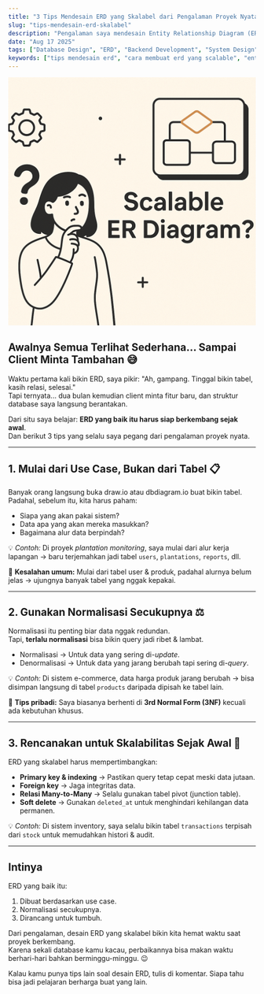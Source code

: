 ```yaml
---
title: "3 Tips Mendesain ERD yang Skalabel dari Pengalaman Proyek Nyata"
slug: "tips-mendesain-erd-skalabel"
description: "Pengalaman saya mendesain Entity Relationship Diagram (ERD) yang scalable untuk proyek nyata, lengkap dengan 3 tips praktis agar database tetap rapi dan siap berkembang."
date: "Aug 17 2025"
tags: ["Database Design", "ERD", "Backend Development", "System Design", "Scalable System"]
keywords: ["tips mendesain erd", "cara membuat erd yang scalable", "entity relationship diagram", "desain database", "erd proyek nyata"]
---
```


![Diagram ERD database yang skalabel menunjukkan tabel-tabel yang terhubung dengan relasi yang efisien untuk pengembangan sistem yang mudah dipelihara](erd-design.png)

## Awalnya Semua Terlihat Sederhana... Sampai Client Minta Tambahan 😅

Waktu pertama kali bikin ERD, saya pikir: "Ah, gampang. Tinggal bikin tabel, kasih relasi, selesai."  
Tapi ternyata... dua bulan kemudian client minta fitur baru, dan struktur database saya langsung berantakan.

Dari situ saya belajar: **ERD yang baik itu harus siap berkembang sejak awal**.  
Dan berikut 3 tips yang selalu saya pegang dari pengalaman proyek nyata.

---

## 1. Mulai dari Use Case, Bukan dari Tabel 📋

Banyak orang langsung buka draw.io atau dbdiagram.io buat bikin tabel.  
Padahal, sebelum itu, kita harus paham:

- Siapa yang akan pakai sistem?
- Data apa yang akan mereka masukkan?
- Bagaimana alur data berpindah?

💡 *Contoh:* Di proyek *plantation monitoring*, saya mulai dari alur kerja lapangan → baru terjemahkan jadi tabel `users`, `plantations`, `reports`, dll.

📌 **Kesalahan umum:** Mulai dari tabel user & produk, padahal alurnya belum jelas → ujungnya banyak tabel yang nggak kepakai.

---

## 2. Gunakan Normalisasi Secukupnya ⚖️

Normalisasi itu penting biar data nggak redundan.  
Tapi, **terlalu normalisasi** bisa bikin query jadi ribet & lambat.

- Normalisasi → Untuk data yang sering di-*update*.
- Denormalisasi → Untuk data yang jarang berubah tapi sering di-*query*.

💡 *Contoh:* Di sistem e-commerce, data harga produk jarang berubah → bisa disimpan langsung di tabel `products` daripada dipisah ke tabel lain.

📌 **Tips pribadi:** Saya biasanya berhenti di **3rd Normal Form (3NF)** kecuali ada kebutuhan khusus.

---

## 3. Rencanakan untuk Skalabilitas Sejak Awal 🚀

ERD yang skalabel harus mempertimbangkan:
- **Primary key & indexing** → Pastikan query tetap cepat meski data jutaan.
- **Foreign key** → Jaga integritas data.
- **Relasi Many-to-Many** → Selalu gunakan tabel pivot (junction table).
- **Soft delete** → Gunakan `deleted_at` untuk menghindari kehilangan data permanen.

💡 *Contoh:* Di sistem inventory, saya selalu bikin tabel `transactions` terpisah dari `stock` untuk memudahkan histori & audit.

---

## Intinya

ERD yang baik itu:
1. Dibuat berdasarkan use case.
2. Normalisasi secukupnya.
3. Dirancang untuk tumbuh.

Dari pengalaman, desain ERD yang skalabel bikin kita hemat waktu saat proyek berkembang.  
Karena sekali database kamu kacau, perbaikannya bisa makan waktu berhari-hari bahkan berminggu-minggu. 😉

Kalau kamu punya tips lain soal desain ERD, tulis di komentar. Siapa tahu bisa jadi pelajaran berharga buat yang lain.
